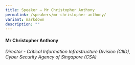 ```yaml
---
title: Speaker – Mr Christopher Anthony
permalink: /speakers/mr-christopher-anthony/
variant: markdown
description: ""
---
```

#### **Mr Christopher Anthony**

*Director - Critical Information Infrastructure Division (CIID), <br> Cyber Security Agency of Singapore (CSA)*